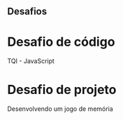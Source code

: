 ## Desafios

# Desafio de código

TQI - JavaScript

# Desafio de projeto

Desenvolvendo um jogo de memória
